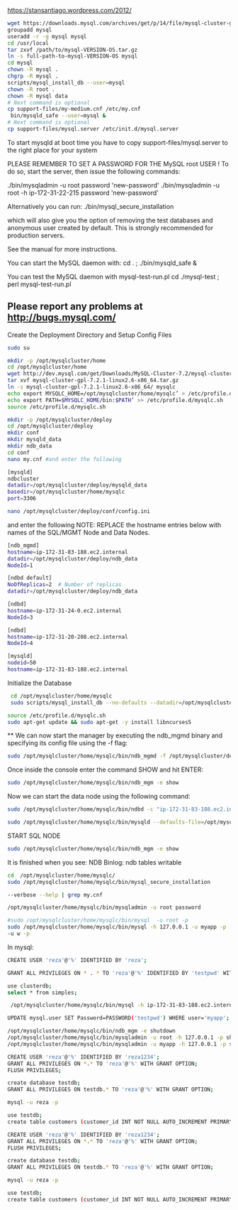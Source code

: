 https://stansantiago.wordpress.com/2012/

```bash
wget https://downloads.mysql.com/archives/get/p/14/file/mysql-cluster-gpl-7.2.1-linux2.6-i686.tar.gz
groupadd mysql
useradd -r -g mysql mysql
cd /usr/local
tar zxvf /path/to/mysql-VERSION-OS.tar.gz
ln -s full-path-to-mysql-VERSION-OS mysql
cd mysql
chown -R mysql .
chgrp -R mysql .
scripts/mysql_install_db --user=mysql
chown -R root .
chown -R mysql data
# Next command is optional
cp support-files/my-medium.cnf /etc/my.cnf
 bin/mysqld_safe --user=mysql & 
# Next command is optional
cp support-files/mysql.server /etc/init.d/mysql.server
```
To start mysqld at boot time you have to copy
support-files/mysql.server to the right place for your system

PLEASE REMEMBER TO SET A PASSWORD FOR THE MySQL root USER !
To do so, start the server, then issue the following commands:

./bin/mysqladmin -u root password 'new-password'
./bin/mysqladmin -u root -h ip-172-31-22-215 password 'new-password'

Alternatively you can run:
./bin/mysql_secure_installation

which will also give you the option of removing the test
databases and anonymous user created by default.  This is
strongly recommended for production servers.

See the manual for more instructions.

You can start the MySQL daemon with:
cd . ; ./bin/mysqld_safe &

You can test the MySQL daemon with mysql-test-run.pl
cd ./mysql-test ; perl mysql-test-run.pl

Please report any problems at http://bugs.mysql.com/
---------------------------------------------------------------

Create the Deployment Directory and Setup Config Files
```bash
sudo su 

mkdir -p /opt/mysqlcluster/home
cd /opt/mysqlcluster/home
wget http://dev.mysql.com/get/Downloads/MySQL-Cluster-7.2/mysql-cluster-gpl-7.2.1-linux2.6-x86_64.tar.gz
tar xvf mysql-cluster-gpl-7.2.1-linux2.6-x86_64.tar.gz
ln -s mysql-cluster-gpl-7.2.1-linux2.6-x86_64/ mysqlc
echo export MYSQLC_HOME=/opt/mysqlcluster/home/mysqlc’ > /etc/profile.d/mysqlc.sh
echo export PATH=$MYSQLC_HOME/bin:$PATH’ >> /etc/profile.d/mysqlc.sh
source /etc/profile.d/mysqlc.sh

mkdir -p /opt/mysqlcluster/deploy
cd /opt/mysqlcluster/deploy
mkdir conf
mkdir mysqld_data
mkdir ndb_data
cd conf
nano my.cnf #and enter the following
```

```bash
[mysqld]
ndbcluster
datadir=/opt/mysqlcluster/deploy/mysqld_data
basedir=/opt/mysqlcluster/home/mysqlc
port=3306
```

```bash
nano /opt/mysqlcluster/deploy/conf/config.ini
```

and enter the following
NOTE: REPLACE the hostname entries below with names of the SQL/MGMT Node and Data Nodes.
```bash
[ndb_mgmd]
hostname=ip-172-31-83-188.ec2.internal
datadir=/opt/mysqlcluster/deploy/ndb_data
NodeId=1

[ndbd default]
NoOfReplicas=2  # Number of replicas
datadir=/opt/mysqlcluster/deploy/ndb_data

[ndbd]
hostname=ip-172-31-24-0.ec2.internal
NodeId=3

[ndbd]
hostname=ip-172-31-20-208.ec2.internal
NodeId=4

[mysqld]
nodeid=50
hostname=ip-172-31-83-188.ec2.internal

```

Initialize the Database
```bash
 cd /opt/mysqlcluster/home/mysqlc
 sudo scripts/mysql_install_db --no-defaults --datadir=/opt/mysqlcluster/deploy/mysqld_data
 ```
 
  ```bash
 source /etc/profile.d/mysqlc.sh
 sudo apt-get update && sudo apt-get -y install libncurses5
```

** We can now start the manager by executing the ndb_mgmd binary and specifying its config file using the -f flag:

 ```bash
sudo /opt/mysqlcluster/home/mysqlc/bin/ndb_mgmd -f /opt/mysqlcluster/deploy/conf/config.ini --initial --configdir=/opt/mysqlcluster/deploy/conf/
```
Once inside the console enter the command SHOW and hit ENTER:

```bash
sudo /opt/mysqlcluster/home/mysqlc/bin/ndb_mgm -e show
```

Now we can start the data node using the following command:

 ```bash
sudo /opt/mysqlcluster/home/mysqlc/bin/ndbd -c "ip-172-31-83-188.ec2.internal"
```


 ```bash
sudo /opt/mysqlcluster/home/mysqlc/bin/mysqld --defaults-file=/opt/mysqlcluster/deploy/conf/my.cnf --user=root &
```

START SQL NODE

 ```bash
sudo /opt/mysqlcluster/home/mysqlc/bin/ndb_mgm -e show
```
It is finished when you see:‌ NDB Binlog: ndb tables writable



 ```bash
 cd  /opt/mysqlcluster/home/mysqlc/
sudo /opt/mysqlcluster/home/mysqlc/bin/mysql_secure_installation

--verbose --help | grep my.cnf

/opt/mysqlcluster/home/mysqlc/bin/mysqladmin -u root password
```
 ```bash
#sudo /opt/mysqlcluster/home/mysqlc/bin/mysql  -u root -p
sudo /opt/mysqlcluster/home/mysqlc/bin/mysql -h 127.0.0.1 -u myapp -p
 -u w -p
```

In mysql: 
 ```bash
CREATE USER 'reza'@'%' IDENTIFIED BY 'reza';
```

 ```bash
GRANT ALL PRIVILEGES ON * . * TO 'reza'@'%' IDENTIFIED BY 'testpwd' WITH GRANT OPTION MAX_QUERIES_PER_HOUR 0 MAX_CONNECTIONS_PER_HOUR 0 MAX_UPDATES_PER_HOUR 0 MAX_USER_CONNECTIONS 0 ;
```

 ```bash
 use clusterdb;
 select * from simples;

```


 ```bash
  /opt/mysqlcluster/home/mysqlc/bin/mysql -h ip-172-31-83-188.ec2.internal -u myapp -p

```


 ```bash
UPDATE mysql.user SET Password=PASSWORD('testpwd') WHERE user='myapp';

/opt/mysqlcluster/home/mysqlc/bin/ndb_mgm -e shutdown
/opt/mysqlcluster/home/mysqlc/bin/mysqladmin -u root -h 127.0.0.1 -p shutdown
/opt/mysqlcluster/home/mysqlc/bin/mysqladmin -u myapp -h 127.0.0.1 -p shutdown
```

 ```bash
CREATE USER 'reza'@'%' IDENTIFIED BY 'reza1234';
GRANT ALL PRIVILEGES ON *.* TO 'reza'@'%' WITH GRANT OPTION;
FLUSH PRIVILEGES;

create database testdb;
GRANT ALL PRIVILEGES ON testdb.* TO 'reza'@'%' WITH GRANT OPTION;

mysql -u reza -p

use testdb;
create table customers (customer_id INT NOT NULL AUTO_INCREMENT PRIMARY KEY, first_name TEXT, last_name TEXT);
```

 ```bash
CREATE USER 'reza'@'%' IDENTIFIED BY 'reza1234';
GRANT ALL PRIVILEGES ON *.* TO 'reza'@'%' WITH GRANT OPTION;
FLUSH PRIVILEGES;

create database testdb;
GRANT ALL PRIVILEGES ON testdb.* TO 'reza'@'%' WITH GRANT OPTION;

mysql -u reza -p

use testdb;
create table customers (customer_id INT NOT NULL AUTO_INCREMENT PRIMARY KEY, first_name TEXT, last_name TEXT);
```

 ```bash
```
 ```bash
```
 ```bash
```
 ```bash
```
 ```bash
```
